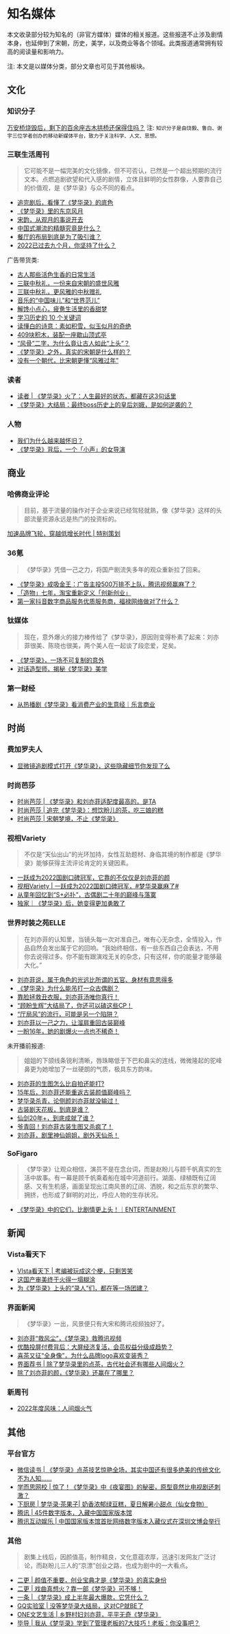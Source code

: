# 知名媒体

本文收录部分较为知名的（非官方媒体）媒体的相关报道。这些报道不止涉及剧情本身，也延伸到了宋朝，历史，美学，以及商业等各个领域。此类报道通常拥有较高的阅读量和影响力。


注: 本文是以媒体分类，部分文章也可见于其他板块。

## 文化

### 知识分子

[万安桥烧毁后，剩下的百余座古木拱桥还保得住吗？](https://mp.weixin.qq.com/s/Zc47jf3OCYjjdgJ2qpu1rg)
注: `知识分子是由饶毅、鲁白、谢宇三位学者创办的移动新媒体平台，致力于关注科学、人文、思想。`


### 三联生活周刊
> 它可能不是一幅完美的文化镜像，但不可否认，已然是一个超出预期的流行文本。点燃追剧欲望和代入感的剧情，立体且鲜明的女性群像，人要靠自己的价值观，是《梦华录》与众不同的看点。
* [追完剧后，看懂了《梦华录》的底色](https://mp.weixin.qq.com/s/JyKUt5Ct4MXMeJN1zLaiTQ)
* [《梦华录》里的东京风月](https://mp.weixin.qq.com/s/dAmw94R1Z4UaNgzu1SL6mA)
* [宋韵，从观月的事说开去](https://mp.weixin.qq.com/s/IermTXpm_A5KpebYGyADHQ)
* [中国式潮流的精髓究竟是什么？](https://mp.weixin.qq.com/s/ZGKoz1ZoUqNheeDDkCmLfg)
* [餐厅的布局到底是为了吸引谁？](https://mp.weixin.qq.com/s/p43Qdlh9GVHJiSZzo6MRHA)
* [2022已过去九个月，你坚持了什么？](https://mp.weixin.qq.com/s/8fao7FbcfT7aRDLHX-1yRg)

广告带货类:
* [古人那些活色生香的日常生活](https://mp.weixin.qq.com/s/i_R4DxUgtBh4SR7X9b2RGw)
* [三联中秋礼，一份来自宋朝的盛世风雅](https://mp.weixin.qq.com/s/2oUNOwv7MNpiql-KTeI-4Q)
* [三联中秋礼，更风雅的中秋赠礼](https://mp.weixin.qq.com/s/58tJFm5fMo5VGh25_DPTGA)
* [音乐的“中国味儿”和“世界范儿”](https://mp.weixin.qq.com/s/YmQ0EuhwuRnBt3DZgq8Cpg)
* [解馋小点心，疲惫生活里的香甜梦](https://mp.weixin.qq.com/s/fJxO7zgTbIkImNCNFy0Vsw)
* [学习历史的 10 个关键词](https://mp.weixin.qq.com/s/jqFGmt57OElyuSHowSQ-nA)
* [读懂白的诗意：素如积雪，似玉似月的奇绝](https://mp.weixin.qq.com/s/m_bgOWq1bLuOpS0kwwsptQ)
* [409块积木，装配一座歇山顶式亭](https://mp.weixin.qq.com/s/VGDUCIr1MEQxfR-TBcPGIw)
* [“风骨”二字，为什么竟让古人如此“上头”？](https://mp.weixin.qq.com/s/i75lGLmDEd1jbUHpuL2rwA)
* [《梦华录》之外，真实的宋朝是什么样的？](https://mp.weixin.qq.com/s/nqszWwgp9huYiN6L-OQOgQ)
* [没有一个朝代，比宋朝更懂“风雅过年”](https://mp.weixin.qq.com/s/Arrf2uj09UnR0D7PaNpGBg)



### 读者
* [读者 | 《梦华录》火了：人生最好的状态，都藏在这3句话里](https://mp.weixin.qq.com/s/46xoeowwvwjE0sCSSNjpLw)
* [《梦华录》大结局：最终boss历史上的皇后刘娥，是如何逆袭的？](https://mp.weixin.qq.com/s/R8rqmL5TJMpDZN5-28M1qg)


### 人物

* [​我们为什么越来越怀旧？](https://mp.weixin.qq.com/s/Jugn_Sxu15fX8bmxza8i-Q)
* [《梦华录》背后，一个「小声」的女导演](https://mp.weixin.qq.com/s/Qy0zfuYyXbqgLoA0FT2eBA)


## 商业

### 哈佛商业评论

> 目前，基于流量的操作对于企业来说已经驾轻就熟，像《梦华录》这样的头部流量资源永远是热门的投资标的。

[加速品牌飞轮，穿越低增长时代 | 特别策划](https://mp.weixin.qq.com/s/8u5A5UBKxnIshjU3XHNW0w)



### 36氪
> 《梦华录》凭借一己之力，将国产剧流失多年的观众重新拉了回来。 
* [《梦华录》成吸金王：广告主投500万排不上队，腾讯视频赢麻了？](https://mp.weixin.qq.com/s/0BEyXz8-HzMf8fVEuWcxpw)
* [「造物」七年，淘宝重新定义「创新创业」](https://mp.weixin.qq.com/s/a46Nr9UDEV0jGQw6K5JRkA)
* [第一家抖音数字商品服务优质服务商，福禄网络做对了什么？](https://mp.weixin.qq.com/s/bdQ1hIVfFl-Xm-4QIBuCwg)


### 钛媒体
> 现在，意外爆火的接力棒传给了《梦华录》，原因则变得朴素了起来：刘亦菲很美、陈晓也很美，两个美人在一起谈了段恋爱，足矣。
* [《梦华录》，一场不可复制的意外](https://mp.weixin.qq.com/s/MAk7IQzc-VyEXdvmYQDcSw)
* [对话造型师，揭秘《梦华录》美学](https://baijiahao.baidu.com/s?id=1737379054048549179&wfr=spider&for=pc)

### 第一财经
* [从热播剧《梦华录》看消费产业的生意经｜乐言商业](https://mp.weixin.qq.com/s/XSa3Vm9halDV6cwRgSgBLQ)

## 时尚


### 费加罗夫人

* [显微镜追剧模式打开《梦华录》，这些隐藏细节你发现了么](https://mp.weixin.qq.com/s/GAdMA6QK4pY3gVFUtjjxFg)


### 时尚芭莎

* [时尚芭莎 | 《梦华录》和刘亦菲适配度最高的，是TA](https://mp.weixin.qq.com/s/oArHx5Cx96bLUGQ3ic6EpA)
* [时尚芭莎 | 追完《梦华录》：想饮盼儿的茶，吃三娘的糕](https://mp.weixin.qq.com/s/dstLoYQm4kmxADCmCwxzjw)
* [时尚芭莎 | 宋朝梦境，不止《梦华录》](https://mp.weixin.qq.com/s/_QWPeP440FCbqoFn6jS7iw)


### 视相Variety
> 不仅是“天仙出山”的光环加持，女性互助题材、身临其境的制作都是《梦华录》能够获得主流评论肯定的关键因素。
* [一跃成为2022国剧口碑冠军，它靠的不仅仅是刘亦菲的颜](https://mp.weixin.qq.com/s/aeZ7sU5_c15QBIDPNwX6sg)
* [视相Variety | 一跃成为2022国剧口碑冠军，#梦华录赢麻了#](https://m.weibo.cn/status/4777101205702235?sourceType=weixin&from=10CA095060&wm=9006_2001&featurecode=newtitle)
* [从童年回忆到“S+必扑”，古偶剧二十年的巅峰与落寞](https://mp.weixin.qq.com/s/a2TAtCvCXPFP1vaL31GHoA)
* [独家｜《梦华录》后，她变得更加勇敢了](https://mp.weixin.qq.com/s/3C6aCCaYG91A51kjOytO8A)


###  世界时装之苑ELLE
> 在刘亦菲的认知里，当镜头每一次对准自己，唯有心无杂念，全情投入，作品自然会发出属于它的回响。“我始终相信，有一些东西自己会表达，不用你去说得过多。你不能有跟演戏无关的杂念，只有这样，你的能量才能够最大化。”
* [刘亦菲说，属于角色的光远比所谓的五官、身材有意思得多](https://mp.weixin.qq.com/s/VnzGblw6zVAlIedTTsQyzg)
* [《梦华录》为什么能吊打一众古偶剧？](https://mp.weixin.qq.com/s/5AGtPZPrcitiMknWOed_ag)
* [靠脸拯救丑衣服，刘亦菲汤唯你真行！](https://mp.weixin.qq.com/s/Lgvs9rE3AHLfA9IaP0Lf5g)
* [“顾盼生辉”大结局了，你还可以磕这些CP！](https://mp.weixin.qq.com/s/TcDx85xkyw-4ZQlswu8h_Q)
* [“厅局风”的流行，可能是另一个陷阱？](https://mp.weixin.qq.com/s/GpYsvO-skAlP4hUf7Z7BDg)
* [刘亦菲以一己之力，让溜肩重回古装巅峰](https://mp.weixin.qq.com/s/v77vbOft8rX_ueJnmiKpXQ)
* [一盼16年，她的剧爆火一点也不稀奇！](https://mp.weixin.qq.com/s/NFio99or35JUfk7O6zVy8Q)

未开播前报道:

> 姐姐的下颌线条锐利清晰，唇珠略低于下巴和鼻尖的连线，微微隆起的驼峰鼻更为她增加了一丝硬朗的气质，极具东方韵味。
* [刘亦菲的生图怎么比自拍还能打?](https://mp.weixin.qq.com/s/KOze7m9Ecdsr1drBoX8Dgg)
* [15年后，刘亦菲还能重返古装颜值巅峰吗？](https://mp.weixin.qq.com/s/9DoPOtd0Nah3Vh9c9N6axw)
* [梦华录杀青，论侧颜刘亦菲就没输过！](https://mp.weixin.qq.com/s/ABvkPPhyOgcin6XhRmhGAg)
* [古装剧天花板，到底是谁？](https://mp.weixin.qq.com/s/50Blz5Jn3A6y1rEmIAH6-w)
* [仙剑20年+，到底成就了谁？](https://mp.weixin.qq.com/s/BQxiNtWw0dPNaqYi1WT1DA)
* [爷青回！刘亦菲古装生图又杀疯了！](https://mp.weixin.qq.com/s/6ITYP3t_4eh1dMFTfqxxzA)
* [刘亦菲，剧里神仙姐姐，剧外天仙杀！](https://mp.weixin.qq.com/s/dcwHjMwJbQzn2yb7OzuKtA)


### SoFigaro
> 《梦华录》让观众相信，演员不是在念台词，而是赵盼儿与顾千帆真实的生活中故事。有一幕是顾千帆乘着船在城中河道前行。湖面、绿植既有辽阔感、又有生机感，画面呈现出江南风景的辽阔、洒脱，和之后东京的繁华、拥挤，也形成了鲜明的对比，呼应人物的生存状况。
* [《梦华录》中的它们，比剧情更上头！｜ENTERTAINMENT](https://mp.weixin.qq.com/s/gcWdEU2DZg--Y75qhCMnpA)


## 新闻

### Vista看天下
* [VIsta看天下 | 考编被玩成这个梗，只剩苦笑](https://mp.weixin.qq.com/s/1PkAkPHaFXJyfmESGlp6Yg)
* [这国产审美终于火得一塌糊涂](https://mp.weixin.qq.com/s/9Vm5CQKGYrkoUEE7EbX-0w)
* [为《梦华录》上头的“录人”们，都在等一场团建？](https://mp.weixin.qq.com/s/HSDXish2zJJdmu4b2o5A5g)


### 界面新闻
> 《梦华录》一出，风景便只有大宋和腾讯视频独好了。
* [刘亦菲“救风尘”，《梦华录》救腾讯视频](https://mp.weixin.qq.com/s/eWRvfLBFALuaz9wvtS1U0w)
* [优酷投屏付费背后：大屏经济复活，会员权益分级成趋势？](https://mp.weixin.qq.com/s/yPIeTGDq01nw8UMP2fD4WQ)
* [喜茶又征“全身像”，为什么品牌logo喜欢变装秀？](https://mp.weixin.qq.com/s/0Az3IYsdIJLxGDs38CpSWQ)
* [界面荐书 | 除了梦华录里的点茶，古代社会还有哪些人间烟火？](https://mp.weixin.qq.com/s/6DORrwWxwsGGKLI2_JgBqw)
* [除了刘亦菲的颜，《梦华录》还赢在了哪里？](https://mp.weixin.qq.com/s/tzH5fDKQI5iZmUjlakpWDQ)


### 新周刊

* [2022年度风味：人间烟火气](http://k.sina.com.cn/article_1653689003_62914aab020013nfc.html)


## 其他

### 平台官方
* [微信读书 | 《梦华录》点茶技艺惊艳全场，其实中国还有很多绝美的传统文化不为人知......](https://mp.weixin.qq.com/s/R9pnHJtk5BScuJS7WdOGBw)
* [学而思网校 | 惊了！《梦华录》中《夜宴图》的秘密，原型竟然比电视剧还刺激？](https://mp.weixin.qq.com/s/i9qxJSrnn9xxeYdAVp1eRA)
* [下厨房 | 梦华录·茶果子| 奶香浓郁绿豆糕，夏日解暑小甜点（仙女食物）](https://mp.weixin.qq.com/s/d8Mg_GU--P5U7VdBaX50Vw)
* [腾讯 | 45件数字版本，入藏中国国家版本馆](https://mp.weixin.qq.com/s/Op3rYRS9P1JngGyDu54Bxw)
* [腾讯互动娱乐 | 中国国家版本馆首批网络数字版本入藏仪式在深圳文博会举行](https://mp.weixin.qq.com/s/qsHj7WlufktjM3qdWbn0gQ)


### 其他
> 剧集上线后，因颜值高，制作精良，文化意蕴浓厚，迅速引发网友广泛讨论，而赵盼儿三人的“京漂”创业之路，也成为剧中的一大看点。
* [二更 | 颜值不重要，创业宝典才是《梦华录》的真实身份](https://mp.weixin.qq.com/s/E4f5CXpzJtgJqJs8BQFDSg)
* [二更 | 戏曲真想火？靠一部《梦华录》可不够！](https://mp.weixin.qq.com/s/rH2_hWoLytsFq6VHS8icWg)
* [一条 | 《梦华录》成上半年最大爆款，它凭什么？](https://mp.weixin.qq.com/s/2GQ2hBIzI-YAAAkOIcnWww)
* [GQ实验室 | 没等梦华录大结局，这对CP就BE了](https://mp.weixin.qq.com/s/ALlM44U135v3YlZ7FoBSwA)
* [ONE文艺生活 | 乡野村妇刘亦菲，平平无奇《梦华录》](https://mp.weixin.qq.com/s/wcvKTD89iqoUluWLPWATRg)
* [毕导 | 我从《梦华录》学到了管理老板的7大技巧！老板：你没事吧？](https://mp.weixin.qq.com/s/OSBmzoextKD_F8z2yPOUTg)
